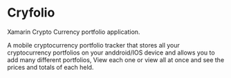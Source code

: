 # Cryfolio
Xamarin Crypto Currency portfolio application.

A mobile cryptocurrency portfolio tracker that stores all your cryptocurrency portfolios on your anddroid/IOS device and allows 
you to add many different portfolios, View each one or view all at once and see the prices and totals of each held.


